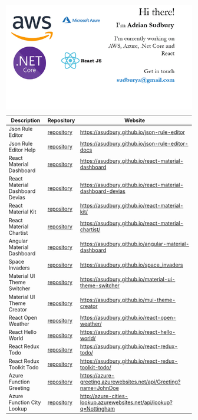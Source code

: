 ![github message](https://github.com/asudbury/asudbury/blob/master/github-message.gif?raw=true)

| Description                     | Repository                                                                | Website                                                              |
| ------------------------------- | ------------------------------------------------------------------------- | -------------------------------------------------------------------- |
| Json Rule Editor                | [repository](https://github.com/asudbury/json-rule-editor)                | https://asudbury.github.io/json-rule-editor                          |
| Json Rule Editor Help           | [repository](https://github.com/asudbury/json-rule-editor-docs)           | https://asudbury.github.io/json-rule-editor-docs                     |
| React Material Dashboard        | [repository](https://github.com/asudbury/react-material-dashboard)        | https://asudbury.github.io/react-material-dashboard                  |
| React Material Dashboard Devias | [repository](https://github.com/asudbury/react-material-dashboard-devias) | https://asudbury.github.io/react-material-dashboard-devias           |
| React Material Kit              | [repository](https://github.com/asudbury/react-material-kit)              | https://asudbury.github.io/react-material-kit/                       |
| React Material Chartist         | [repository](https://github.com/asudbury/react-material-chartist)         | https://asudbury.github.io/react-material-chartist/                  |
| Angular Material Dashboard      | [repository](https://github.com/asudbury/angular-material-dashboard)      | https://asudbury.github.io/angular-material-dashboard                |
| Space Invaders                  | [repository](https://github.com/asudbury/space_invaders)                  | https://asudbury.github.io/space_invaders                            |
| Material UI Theme Switcher      | [repository](https://github.com/asudbury/material-ui-theme-switcher)      | https://asudbury.github.io/material-ui-theme-switcher                |
| Material UI Theme Creator       | [repository](https://github.com/asudbury/mui-theme-creator)               | https://asudbury.github.io/mui-theme-creator                         |
| React Open Weather              | [repository](https://github.com/asudbury/react-open-weather)              | https://asudbury.github.io/react-open-weather/                       |
| React Hello World               | [repository](https://github.com/asudbury/react-hello-world)               | https://asudbury.github.io/react-hello-world/                        |
| React Redux Todo                | [repository](https://github.com/asudbury/react-redux-todo)                | https://asudbury.github.io/react-redux-todo/                         |
| React Redux Toolkit Todo        | [repository](https://github.com/asudbury/react-redux-toolkit-todo)        | https://asudbury.github.io/react-redux-toolkit-todo/                 |
| Azure Function Greeting         | [repository](https://github.com/asudbury/Azure-Greeting)                  | https://azure-greeting.azurewebsites.net/api/Greeting?name=JohnDoe   |
| Azure Function City Lookup      | [repository](https://github.com/asudbury/Azure-City-Lookup)               | http://azure-cities-lookup.azurewebsites.net/api/lookup?q=Nottingham |
